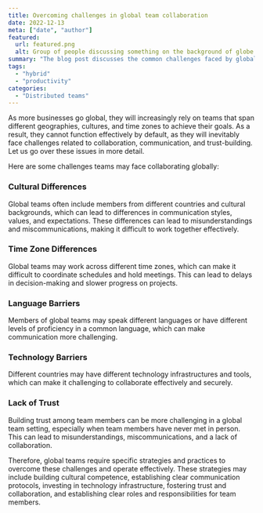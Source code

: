 ```yaml
---
title: Overcoming challenges in global team collaboration
date: 2022-12-13
meta: ["date", "author"]
featured:
  url: featured.png
  alt: Group of people discussing something on the background of globe
summary: "The blog post discusses the common challenges faced by global teams, including cultural, time zone, language, technology, and trust barriers. It also introduces strategies for overcoming these challenges."
tags:
  - "hybrid"
  - "productivity"
categories:
  - "Distributed teams"
---
```


As more businesses go global, they will increasingly rely on teams that span different geographies, cultures, and time zones to achieve their goals. As a result, they cannot function effectively by default, as they will inevitably face challenges related to collaboration, communication, and trust-building. Let us go over these issues in more detail.

Here are some challenges teams may face collaborating globally:

### Cultural Differences 
Global teams often include members from different countries and cultural backgrounds, which can lead to differences in communication styles, values, and expectations. These differences can lead to misunderstandings and miscommunications, making it difficult to work together effectively.

### Time Zone Differences
Global teams may work across different time zones, which can make it difficult to coordinate schedules and hold meetings. This can lead to delays in decision-making and slower progress on projects.

### Language Barriers
Members of global teams may speak different languages or have different levels of proficiency in a common language, which can make communication more challenging.

### Technology Barriers
Different countries may have different technology infrastructures and tools, which can make it challenging to collaborate effectively and securely.

### Lack of Trust
Building trust among team members can be more challenging in a global team setting, especially when team members have never met in person. This can lead to misunderstandings, miscommunications, and a lack of collaboration.

Therefore, global teams require specific strategies and practices to overcome these challenges and operate effectively. These strategies may include building cultural competence, establishing clear communication protocols, investing in technology infrastructure, fostering trust and collaboration, and establishing clear roles and responsibilities for team members.

